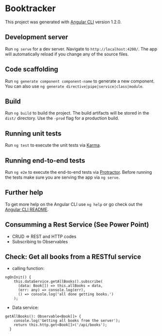 # Booktracker

This project was generated with [Angular CLI](https://github.com/angular/angular-cli) version 1.2.0.

## Development server

Run `ng serve` for a dev server. Navigate to `http://localhost:4200/`. The app will automatically reload if you change any of the source files.

## Code scaffolding

Run `ng generate component component-name` to generate a new component. You can also use `ng generate directive|pipe|service|class|module`.

## Build

Run `ng build` to build the project. The build artifacts will be stored in the `dist/` directory. Use the `-prod` flag for a production build.

## Running unit tests

Run `ng test` to execute the unit tests via [Karma](https://karma-runner.github.io).

## Running end-to-end tests

Run `ng e2e` to execute the end-to-end tests via [Protractor](http://www.protractortest.org/).
Before running the tests make sure you are serving the app via `ng serve`.

## Further help

To get more help on the Angular CLI use `ng help` or go check out the [Angular CLI README](https://github.com/angular/angular-cli/blob/master/README.md).

## Consumming a Rest Service (See Power Point)
* CRUD => REST and HTTP codes
* Subscribing to Observables

## Check: Get all books from a RESTful service
* calling function:
```
ngOnInit() {
    this.dataService.getAllBooks().subscribe(
      (data: Book[]) => this.allBooks = data,
      (err: any) => console.log(err),
      () => console.log('all done getting books.')
    );
```
* Data service:
```
getAllBooks(): Observable<Book[]> {
    console.log('Getting all books from the server');
    return this.http.get<Book[]>('/api/books');
  }
```
